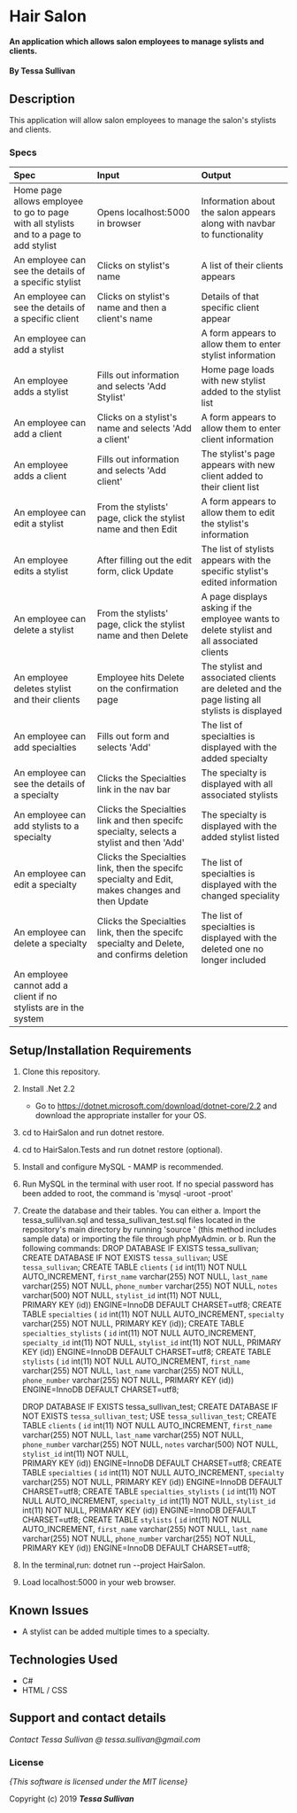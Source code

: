 # Hair Salon

#### An application which allows salon employees to manage sylists and clients.

#### By **Tessa Sullivan**

## Description
This application will allow salon employees to manage the salon's stylists and clients.


### Specs
| Spec | Input | Output |
| :-------------     | :------------- | :------------- |
| Home page allows employee to go to page with all stylists and to a page to add stylist | Opens localhost:5000 in browser | Information about the salon appears along with navbar to functionality|
| An employee can see the details of a specific stylist | Clicks on stylist's name | A list of their clients appears |
| An employee can see the details of a specific client | Clicks on stylist's name and then a client's name | Details of that specific client appear |
| An employee can add a stylist | | A form appears to allow them to enter stylist information | 
| An employee adds a stylist | Fills out information and selects 'Add Stylist' | Home page loads with new stylist added to the stylist list |
| An employee can add a client | Clicks on a stylist's name and selects 'Add a client' | A form appears to allow them to enter client information | 
| An employee adds a client | Fills out information and selects 'Add client'| The stylist's page appears with new client added to their client list |
| An employee can edit a stylist | From the stylists' page, click the stylist name and then Edit | A form appears to allow them to edit the stylist's information|
| An employee edits a stylist | After filling out the edit form, click Update | The list of stylists appears with the specific stylist's edited information |
| An employee can delete a stylist | From the stylists' page, click the stylist name and then Delete | A page displays asking if the employee wants to delete stylist and all associated clients|
| An employee deletes stylist and their clients | Employee hits Delete on the confirmation page | The stylist and associated clients are deleted and the page listing all stylists is displayed |
| An employee can add specialties | Fills out form and selects 'Add' | The list of specialties is displayed with the added specialty|
| An employee can see the details of a specialty | Clicks the Specialties link in the nav bar | The specialty is displayed with all associated stylists|
| An employee can add stylists to a specialty | Clicks the Specialties link and then specifc specialty, selects a stylist and then 'Add'| The specialty is displayed with the added stylist listed |
| An employee can edit a specialty | Clicks the Specialties link, then the specifc specialty and Edit, makes changes and then Update | The list of specialties is displayed with the changed speciality|
| An employee can delete a specialty | Clicks the Specialties link, then the specifc specialty and Delete, and confirms deletion | The list of specialties is displayed with the deleted one no longer included | 
| An employee cannot add a client if no stylists are in the system|


## Setup/Installation Requirements


1. Clone this repository.
2. Install .Net 2.2 
    * Go to https://dotnet.microsoft.com/download/dotnet-core/2.2 and download the appropriate installer for your OS.
3. cd to HairSalon and run dotnet restore.
4. cd to HairSalon.Tests and run dotnet restore (optional).
5. Install and configure MySQL - MAMP is recommended.
6. Run MySQL in the terminal with user root.  If no special password has been added to root, the command is 'mysql -uroot -proot'
7. Create the database and their tables.  You can either 
  a. Import the tessa_sullilvan.sql and tessa_sullivan_test.sql files located in the repository's main directory by running 'source <file>' (this method includes sample data) or importing the file through phpMyAdmin.
  or 
  b. Run the following commands:
    DROP DATABASE IF EXISTS tessa_sullivan;
    CREATE DATABASE IF NOT EXISTS `tessa_sullivan`;
    USE `tessa_sullivan`;
    CREATE TABLE `clients` (
      `id` int(11) NOT NULL AUTO_INCREMENT,
      `first_name` varchar(255) NOT NULL,
      `last_name` varchar(255) NOT NULL,
      `phone_number` varchar(255) NOT NULL,
      `notes` varchar(500) NOT NULL,
      `stylist_id` int(11) NOT NULL,  
      PRIMARY KEY (id))
      ENGINE=InnoDB DEFAULT CHARSET=utf8;
    CREATE TABLE `specialties` (
      `id` int(11) NOT NULL AUTO_INCREMENT,
      `specialty` varchar(255) NOT NULL,
      PRIMARY KEY (id));
    CREATE TABLE `specialties_stylists` (
      `id` int(11) NOT NULL AUTO_INCREMENT,
      `specialty_id` int(11) NOT NULL,
      `stylist_id` int(11) NOT NULL,
      PRIMARY KEY (id))
      ENGINE=InnoDB DEFAULT CHARSET=utf8;
    CREATE TABLE `stylists` (
      `id` int(11) NOT NULL AUTO_INCREMENT,
      `first_name` varchar(255) NOT NULL,
      `last_name` varchar(255) NOT NULL,
      `phone_number` varchar(255) NOT NULL, 
      PRIMARY KEY (id))
      ENGINE=InnoDB DEFAULT CHARSET=utf8;

    DROP DATABASE IF EXISTS tessa_sullivan_test;
    CREATE DATABASE IF NOT EXISTS `tessa_sullivan_test`;
    USE `tessa_sullivan_test`;
    CREATE TABLE `clients` (
      `id` int(11) NOT NULL AUTO_INCREMENT,
      `first_name` varchar(255) NOT NULL,
      `last_name` varchar(255) NOT NULL,
      `phone_number` varchar(255) NOT NULL,
      `notes` varchar(500) NOT NULL,
      `stylist_id` int(11) NOT NULL,  
      PRIMARY KEY (id))
      ENGINE=InnoDB DEFAULT CHARSET=utf8;
    CREATE TABLE `specialties` (
      `id` int(11) NOT NULL AUTO_INCREMENT,
      `specialty` varchar(255) NOT NULL,
      PRIMARY KEY (id))
      ENGINE=InnoDB DEFAULT CHARSET=utf8;
    CREATE TABLE `specialties_stylists` (
      `id` int(11) NOT NULL AUTO_INCREMENT,
      `specialty_id` int(11) NOT NULL,
      `stylist_id` int(11) NOT NULL,
      PRIMARY KEY (id))
      ENGINE=InnoDB DEFAULT CHARSET=utf8;
    CREATE TABLE `stylists` (
      `id` int(11) NOT NULL AUTO_INCREMENT,
      `first_name` varchar(255) NOT NULL,
      `last_name` varchar(255) NOT NULL,
      `phone_number` varchar(255) NOT NULL, 
      PRIMARY KEY (id))
      ENGINE=InnoDB DEFAULT CHARSET=utf8;

8. In the terminal,run: dotnet run --project HairSalon.
9. Load localhost:5000 in your web browser.


## Known Issues
* A stylist can be added multiple times to a specialty.

## Technologies Used

* C#
* HTML / CSS

## Support and contact details

_Contact Tessa Sullivan @ tessa.sullivan@gmail.com_

### License

*{This software is licensed under the MIT license}*

Copyright (c) 2019 **_Tessa Sullivan_**